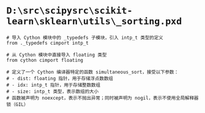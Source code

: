 # `D:\src\scipysrc\scikit-learn\sklearn\utils\_sorting.pxd`

```
# 导入 Cython 模块中的 _typedefs 子模块，引入 intp_t 类型的定义
from ._typedefs cimport intp_t

# 从 Cython 模块中直接导入 floating 类型
from cython cimport floating

# 定义了一个 Cython 编译器特定的函数 simultaneous_sort，接受以下参数：
# - dist: floating 指针，用于存储浮点数数组
# - idx: intp_t 指针，用于存储整数数组
# - size: intp_t 类型，表示数组的大小
# 函数被声明为 noexcept，表示不抛出异常；同时被声明为 nogil，表示不使用全局解释器锁（GIL）
```